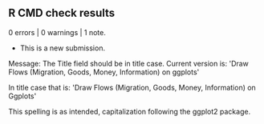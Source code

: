 ## R CMD check results

0 errors | 0 warnings | 1 note.

* This is a new submission.

Message:
The Title field should be in title case. Current version is:
  'Draw Flows (Migration, Goods, Money, Information) on ggplots'
  
  
In title case that is:
  'Draw Flows (Migration, Goods, Money, Information) on Ggplots'
  
This spelling is as intended, capitalization following the ggplot2 package.
